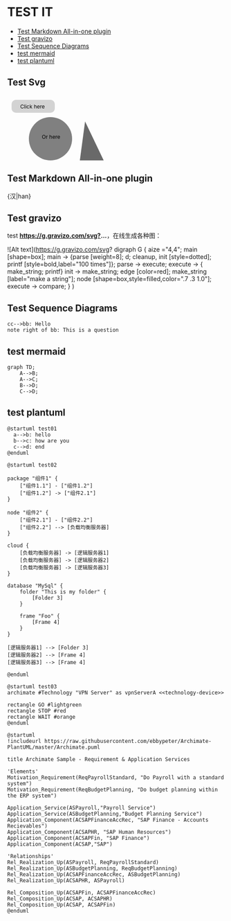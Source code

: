 # TEST IT

<!-- @import "[TOC]" {cmd="toc" depthFrom=2 depthTo=3 orderedList=false} -->
<!-- code_chunk_output -->

* [Test Markdown All-in-one plugin](#test-markdown-all-in-one-plugin)
* [Test gravizo](#test-gravizo)
* [Test Sequence Diagrams](#test-sequence-diagrams)
* [test mermaid](#test-mermaid)
* [test plantuml](#test-plantuml)

<!-- /code_chunk_output -->

## Test Svg

<svg>
    <a xlink:href="http://www.w3.org//Graphics//SVG//Overview.htm8">
        <rect x="10" y="10" width="100" height="30" rx="10" ry="10"
              style="fill:lightgrey"/>
        <text x="30" y="30" font-size="12">Click here</text>
    </a>
    <a xlink:href="http://www.ibm.com//developerworks/">
        <circle cx="100" cy="100" r="50" style="fill:grey"/>
        <text x="80" y="100" font-size="12">Or here</text>
    </a>
    <a xlink:href="http://www.ibm.com/" target="new">
        <polygon
              points="60 160,165 172,180 60,290 290,272 280,172 285,250 255"
              style="fill:dimgrey"/>
        <text x="160" y="200" font-size="12">Or even here</text>
    </a>
</svg>


## Test Markdown All-in-one plugin

{汉|han}

## Test gravizo

test **<https://g.gravizo.com/svg?>...**，在线生成各种图：

![Alt text](https://g.gravizo.com/svg?
  digraph G {
    aize ="4,4";
    main [shape=box];
    main -> {parse [weight=8]; d; cleanup, init [style=dotted]; printf [style=bold,label="100 times"]};
    parse -> execute;
    execute -> { make_string; printf}
    init -> make_string;
    edge [color=red];
    make_string [label="make a string"];
    node [shape=box,style=filled,color=".7 .3 1.0"];
    execute -> compare;
  }
)

## Test Sequence Diagrams

```sequence
cc-->bb: Hello
note right of bb: This is a question
```

## test mermaid

```mermaid
graph TD;
    A-->B;
    A-->C;
    B-->D;
    C-->D;
```

## test plantuml

```plantuml
@startuml test01
  a-->b: hello
  b-->c: how are you
  c-->d: end
@enduml
```

```plantuml
@startuml test02

package "组件1" {
    ["组件1.1"] - ["组件1.2"]
    ["组件1.2"] -> ["组件2.1"]
}

node "组件2" {
    ["组件2.1"] - ["组件2.2"]
    ["组件2.2"] --> [负载均衡服务器]
}

cloud {
    [负载均衡服务器] -> [逻辑服务器1]
    [负载均衡服务器] -> [逻辑服务器2]
    [负载均衡服务器] -> [逻辑服务器3]
}

database "MySql" {
    folder "This is my folder" {
        [Folder 3]
    }

    frame "Foo" {
        [Frame 4]
    }
}

[逻辑服务器1] --> [Folder 3]
[逻辑服务器2] --> [Frame 4]
[逻辑服务器3] --> [Frame 4]

@enduml
```

```plantuml
@startuml test03
archimate #Technology "VPN Server" as vpnServerA <<technology-device>>

rectangle GO #lightgreen
rectangle STOP #red
rectangle WAIT #orange
@enduml
```

```plantuml
@startuml
!includeurl https://raw.githubusercontent.com/ebbypeter/Archimate-PlantUML/master/Archimate.puml

title Archimate Sample - Requirement & Application Services

'Elements'
Motivation_Requirement(ReqPayrollStandard, "Do Payroll with a standard system")
Motivation_Requirement(ReqBudgetPlanning, "Do budget planning within the ERP system")

Application_Service(ASPayroll,"Payroll Service")
Application_Service(ASBudgetPlanning,"Budget Planning Service")
Application_Component(ACSAPFinanceAccRec, "SAP Finance - Accounts Recievables")
Application_Component(ACSAPHR, "SAP Human Resources")
Application_Component(ACSAPFin, "SAP Finance")
Application_Component(ACSAP,"SAP")

'Relationships'
Rel_Realization_Up(ASPayroll, ReqPayrollStandard)
Rel_Realization_Up(ASBudgetPlanning, ReqBudgetPlanning)
Rel_Realization_Up(ACSAPFinanceAccRec, ASBudgetPlanning)
Rel_Realization_Up(ACSAPHR, ASPayroll)

Rel_Composition_Up(ACSAPFin, ACSAPFinanceAccRec)
Rel_Composition_Up(ACSAP, ACSAPHR)
Rel_Composition_Up(ACSAP, ACSAPFin)
@enduml
```
